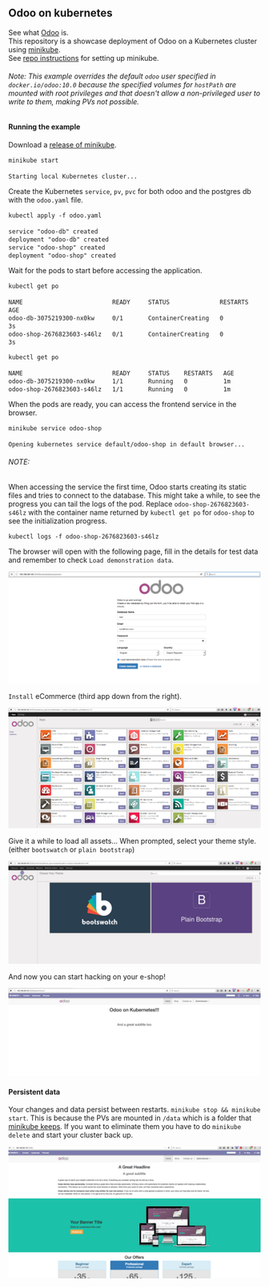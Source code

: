Odoo on kubernetes
---

See what [Odoo](https://github.com/odoo/odoo) is.  
This repository is a showcase deployment of Odoo on a Kubernetes cluster using
[minikube](https://github.com/kubernetes/minikube).  
See [repo instructions](https://github.com/kubernetes/minikube#installation) for setting up minikube.  

###### Note: This example overrides the default `odoo` user specified in `docker.io/odoo:10.0` because the specified volumes for `hostPath` are mounted with root privileges and that doesn't allow a non-privileged user to write to them, making PVs not possible.

#### Running the example
Download a [release of minikube](https://github.com/kubernetes/minikube/releases).  

```
minikube start

Starting local Kubernetes cluster...
```

Create the Kubernetes `service`, `pv`, `pvc` for both odoo and the postgres db with the `odoo.yaml` file.
```
kubectl apply -f odoo.yaml

service "odoo-db" created
deployment "odoo-db" created
service "odoo-shop" created
deployment "odoo-shop" created
```

Wait for the pods to start before accessing the application.  
```
kubectl get po

NAME                         READY     STATUS              RESTARTS   AGE
odoo-db-3075219300-nx0kw     0/1       ContainerCreating   0          3s
odoo-shop-2676823603-s46lz   0/1       ContainerCreating   0          3s
```

```
kubectl get po

NAME                         READY     STATUS    RESTARTS   AGE
odoo-db-3075219300-nx0kw     1/1       Running   0          1m
odoo-shop-2676823603-s46lz   1/1       Running   0          1m
```

When the pods are ready, you can access the frontend service in the browser.  
```
minikube service odoo-shop

Opening kubernetes service default/odoo-shop in default browser...
```
###### NOTE:

When accessing the service the first time, Odoo starts creating its static files and tries to connect to the database. This might take a while, to see the progress you can tail the logs of the pod. Replace `odoo-shop-2676823603-s46lz` with the container name returned by `kubectl get po` for `odoo-shop` to see the initialization progress.

```
kubectl logs -f odoo-shop-2676823603-s46lz
```


The browser will open with the following page, fill in the details for test data and remember to check `Load demonstration data`.  

![administrator](assets/odoo_admin.png)

`Install` eCommerce (third app down from the right).

![apps](assets/odoo_apps.png)

Give it a while to load all assets... When prompted, select your theme style.
(either `bootswatch` or `plain bootstrap`)  

![themes](assets/odoo_theme.png)


And now you can start hacking on your e-shop!  

![success](assets/odoo_success.png)

#### Persistent data
Your changes and data persist between restarts. `minikube stop && minikube start`.
This is because the PVs are mounted in `/data` which is a folder that [minikube keeps](https://github.com/kubernetes/minikube#persistent-volumes).
If you want to eliminate them you have to do `minikube delete` and start your cluster back up.  

![persistent](assets/odoo_persistent.png)
